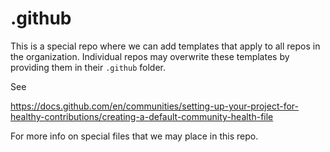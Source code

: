 # .github

This is a special repo where we can add templates that apply to all repos in
the organization. Individual repos may overwrite these templates by providing
them in their `.github` folder.

See

https://docs.github.com/en/communities/setting-up-your-project-for-healthy-contributions/creating-a-default-community-health-file

For more info on special files that we may place in this repo.
